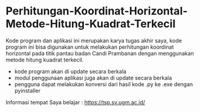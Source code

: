 # Perhitungan-Koordinat-Horizontal-Metode-Hitung-Kuadrat-Terkecil
Kode program dan aplikasi ini merupakan karya tugas akhir saya, kode program ini bisa digunakan untuk melakukan perhitungan koordinat horizontal pada titik pantau badan Candi Prambanan dengan menggunakan metode hitung kuadrat terkecil.
- kode program akan di update secara berkala
- modul penggunaan aplikasi juga akan di update secara berkala
- pengguna dapat melakukan konversi dari hasil kode .py ke .exe dengan pyinstaller


Informasi tempat Saya belajar : https://tsp.sv.ugm.ac.id/
